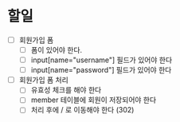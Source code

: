# 할일
- [ ] 회원가입 폼
  - [ ] 폼이 있어야 한다.
  - [ ] input[name="username"] 필드가 있어야 한다
  - [ ] input[name="password"] 필드가 있어야 한다
- [ ] 회원가입 폼 처리
  - [ ] 유효성 체크를 해야 한다
  - [ ] member 테이블에 회원이 저장되어야 한다
  - [ ] 처리 후에 / 로 이동해야 한다 (302)